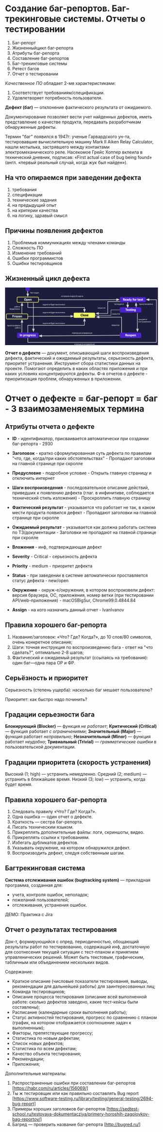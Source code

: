 # Создание баг-репортов. Баг-трекинговые системы. Отчеты о тестировании

1. Баг-репорт
2. Жизненныйцикл баг-репорта
3. Атрибуты баг-репорта
4. Составление баг-репортов
5. Баг-трекинговые системы
6. Ретест багов
7. Отчет о тестировании

_Качественное ПО_ обладает 2-мя характеристиками:

1. Соответствует требованиям/спецификации.
2. Удовлетворяет потребность пользователя.

**Дефект (баг)** — отклонение фактического результата от ожидаемого.

Документирование позволяет вести учет найденных дефектов, иметь представление о качестве продукта, передавать разработчикам обнаруженные дефекты.

Термин "баг" появился в 1947г: ученые Гарвардского ун-та, тестировавшие вычислительную машину Mark
II Aiken Relay Calculator, нашли мотылька, застрявшего между контактами электромеханического реле. Насекомое Грейс Хоппер вклеила в технический дневник, подписав: «First actual case of bug being found» (англ. «первый реальный случай, когда жук был найден»).

## На что опираемся при заведении дефекта

1. требования
2. спецификации
3. технические задания
4. на предыдущий опыт
5. на критерии качества
6. на логику, здравый смысл

## Причины появления дефектов

1. Проблемыв коммуникациях между членами команды
2. Сложность ПО
3. Изменение требований
4. Ошибки программистов
5. Ошибки тестировщиков

## Жизненный цикл дефекта

![Жизненный цикл дефекта](/lections/Жизненный%20цикл%20дефекта.png)

**Отчет о дефекте** — документ, описывающий шаги воспроизведения дефекта, фактический и ожидаемый результаты, серьезность дефекта, приоритет устранения.
Инструмент сбора статистики данных на проекте. Помогают определить в каких областях приложения и при каких условиях концентрируются дефекты.
Ф-я отчетов о дефекте - приоритизация проблем, обнаруженных в приложении.

# Отчет о дефекте = баг-репорт = баг - 3 взаимозаменяемых термина

## Атрибуты отчета о дефекте

- **ID** - идентификатор, присваивается автоматически при создании баг-репорта - 2930

- **Заголовок** - кратко сформулированная суть дефекта по правилам "что, где, когда/при каких обстоятельствах" - Пропадают заголовки на главной странице при скролле

- **Предусловие** - подробное условие - Открыть главную страницу и отключить интернет

- **Шаги воспроизведения** - последовательное описание действий, приведших к появлению дефекта (глаг. в инфинитиве, соблюдается технический стиль изложения) - Проскроллить главную страницу

- **Фактический результат** - указывается что работает не так, в каком мести продукта появился дефект - Пропадают заголовки на главной странице при скролле

- **Ожидаемый результат** - указывается как должна работать система по ТЗ/документации - Заголовки не пропадают на главной странице при скролле

- **Вложения** - инф, подтверждающая дефект

- **Severity** - Critical - серьезность дефекта

- **Priority** - medium - приоритет дефекта

- **Status** - при заведении в системе автоматически проставляется статус дефекта - new/open

- **Окружение** - окруж-е/окружения, в котором воспроизвели дефект: версия браузера, ОС, приложения, номер ветки (при тестировании API/web-приложения) - macOSBigSur, Chrome99.0.4844.84

- **Assign** - на кого назначить данный отчет - IvanIvanov

## Правила хорошего баг-репорта

1. Название/заголовок: «Что? Где? Когда?», до 10 слов/80 символов, очень конкретное описание;
2. Шаги: точная инструкция по воспроизведению бага - ответ на "что сделать?", оптимально 2-8 шагов;
3. Фактический и ожидаемый результат (ссылаясь на требования): один баг—одна пара ОР и ФР.

## Серьёзность и приоритет

Серьезность (степень ущерба): насколько баг мешает пользователю?

Приоритет: как быстро надо починить?

## Градации серьезности бага

**Блокирующий (Blocker)** — функция _не работает_;
**Критический (Critical)** — функция работает _с ограничениями_;
**Значительный (Major)** — функция работает _неправильно_;
**Незначительный (Minor)** — функция работает _неудобно_;
**Тривиальный (Trivial)** — _грамматические ошибки_ в пользовательской документации.

## Градации приоритета (скорость устранения)

Высокий (1; high) — устранить немедленно.
Средний (2; medium) — устранить в ближайшее время.
Низкий (3; low) — устранить, когда будет время.

## Правила хорошего баг-репорта

1. Следовать правилу «Что? Где? Когда?».
2. Одна ошибка — один отчет о дефекте.
3. Краткость — сестра баг-репорта.
4. Писать техническим языком.
5. Прикреплять дополнительные файлы: логи, скриншоты, видео.
6. Прикреплять ссылки к требованиям.
7. Избегать дубликатов дефектов.
8. Указывать окружение, на котором обнаружился дефект.
9. Воспроизводить дефект, следуя собственным шагам.

## Багтрекинговая система

**Система отслеживания ошибок (bugtracking system)** — прикладная программа,
созданная для:

- учета, контроля ошибок, неполадок;
- пожеланий пользователей;
- отслеживания, устранения ошибок.

ДЕМО: Практика с Jira

## Отчет о результатах тестирования

Док-т, формирующийся с опред. периодичностью, обощающий результаты работ по тестирвованию, содержащий инф, достаточную для соотнесения текущей ситуации с тест-планом и принятием управленических решений. Может быть текстовым, графическим, табличным или объединением нескольких видов.

Содержание:

- Краткое описание (числовые показатели тестирования, выводы, рекомендации для дальнейшей работы) для заинтересованных лиц;
- Команда тестировщиков;
- Описание процесса тестирования (описание всей выполненной работе: сколько дефектов заведено, какие тест-кейсы были составлены);
- Расписание (календарные сроки выполнения работы);
- Статус активностей тестирования, прогресс по сравнению с планом (график, на котором отображается соотношение задач к выполненным);
- Факторы, препятствующие прогрессу;
- Статистика по новым дефектам;
- Список новых дефектов;
- Статистика по всем дефектам;
- Качество объекта тестирования;
- Рекомендации;
- Приложения;

Дополнительные материалы:

1. Распространенные ошибки при составлении баг-репортов [https://habr.com/ru/articles/156069/]
2. Ты ж тестировщик или как правильно составлять Bug report [https://www.software-testing.ru/library/testing/general-testing/2694-bug-report]
3. Примеры хороших заголовков баг-репортов [https://sedtest-school.ru/testovaya-dokumentacziya/primery-horoshih-zagolovkov-bag-reportov/]
4. Багред — проверить название баг-репорта [http://bugred.ru/]
